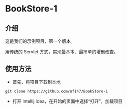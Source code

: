 # BookStore-1

## 介绍

这是我们的示例项目，第一个版本。

用传统的 Servlet 方式，实现最基本、最简单的增删改查。

## 使用方法

* 首先，将项目下载到本地

```
git clone https://github.com/nf147/BookStore-1
```

* 打开 Intellij Idea，在开始的页面中选择“打开”，加载项目

